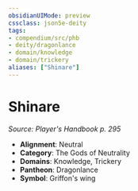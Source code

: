 ```yaml
---
obsidianUIMode: preview
cssclass: json5e-deity
tags:
- compendium/src/phb
- deity/dragonlance
- domain/knowledge
- domain/trickery
aliases: ["Shinare"]
---
```

# Shinare
*Source: Player's Handbook p. 295* 

- **Alignment**: Neutral
- **Category**: The Gods of Neutrality
- **Domains**: Knowledge, Trickery
- **Pantheon**: Dragonlance
- **Symbol**: Griffon's wing